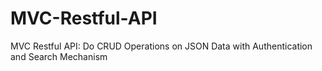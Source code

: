 # MVC-Restful-API
MVC Restful API: Do CRUD Operations on JSON Data with Authentication and Search Mechanism 
